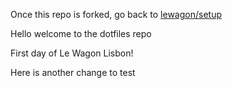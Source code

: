 Once this repo is forked, go back to [lewagon/setup](https://github.com/lewagon/setup)

Hello welcome to the dotfiles repo

First day of Le Wagon Lisbon!

Here is another change to test
